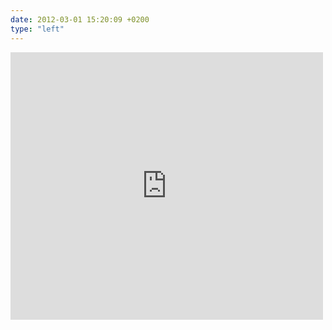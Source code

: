 ```yaml
---
date: 2012-03-01 15:20:09 +0200
type: "left"
---
```

<iframe src="https://www.facebook.com/plugins/post.php?href=https%3A%2F%2Fwww.facebook.com%2F192737880851498%2Fposts%2F195651750560111%2F&width=500" width="500" height="428" style="border:none;overflow:hidden" scrolling="no" frameborder="0" allowTransparency="true"></iframe>
